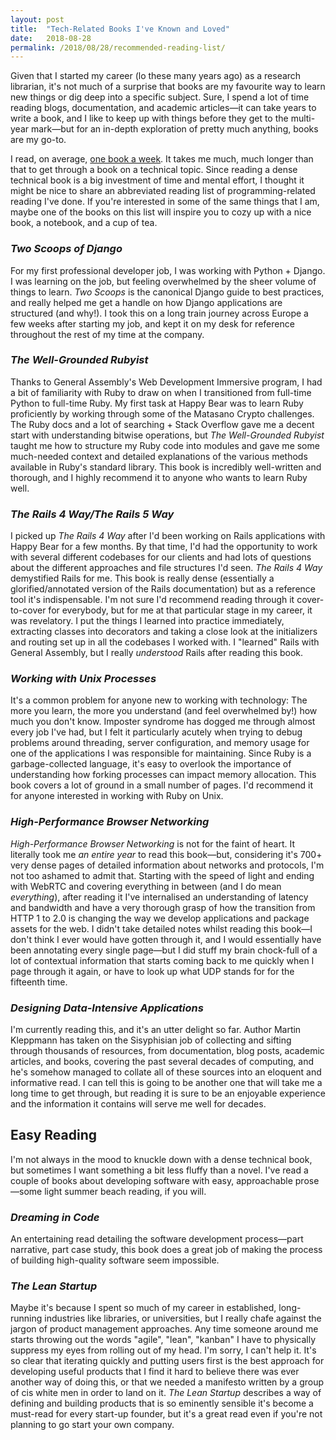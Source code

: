 ```yaml
---
layout: post
title:  "Tech-Related Books I've Known and Loved"
date:   2018-08-28
permalink: /2018/08/28/recommended-reading-list/
---
```


Given that I started my career (lo these many years ago) as a research librarian, it's not much of a surprise that books are my favourite way to learn new things or dig deep into a specific subject. Sure, I spend a lot of time reading blogs, documentation, and academic articles—it can take years to write a book, and I like to keep up with things before they get to the multi-year mark—but for an in-depth exploration of pretty much anything, books are my go-to.

I read, on average, [one book a week](https://www.librarything.com/catalog/kaitlynmeans). It takes me much, much longer than that to get through a book on a technical topic. Since reading a dense technical book is a big investment of time and mental effort, I thought it might be nice to share an abbreviated reading list of programming-related reading I've done. If you're interested in some of the same things that I am, maybe one of the books on this list will inspire you to cozy up with a nice book, a notebook, and a cup of tea.

### _Two Scoops of Django_
For my first professional developer job, I was working with Python + Django. I was learning on the job, but feeling overwhelmed by the sheer volume of things to learn. _Two Scoops_ is the canonical Django guide to best practices, and really helped me get a handle on how Django applications are structured (and why!). I took this on a long train journey across Europe a few weeks after starting my job, and kept it on my desk for reference throughout the rest of my time at the company.

### _The Well-Grounded Rubyist_
Thanks to General Assembly's Web Development Immersive program, I had a bit of familiarity with Ruby to draw on when I transitioned from full-time Python to full-time Ruby. My first task at Happy Bear was to learn Ruby proficiently by working through some of the Matasano Crypto challenges. The Ruby docs and a lot of searching + Stack Overflow gave me a decent start with understanding bitwise operations, but _The Well-Grounded Rubyist_ taught me how to structure my Ruby code into modules and gave me some much-needed context and detailed explanations of the various methods available in Ruby's standard library. This book is incredibly well-written and thorough, and I highly recommend it to anyone who wants to learn Ruby well.

### _The Rails 4 Way/The Rails 5 Way_
I picked up _The Rails 4 Way_ after I'd been working on Rails applications with Happy Bear for a few months. By that time, I'd had the opportunity to work with several different codebases for our clients and had lots of questions about the different approaches and file structures I'd seen. _The Rails 4 Way_ demystified Rails for me. This book is really dense (essentially a glorified/annotated version of the Rails documentation) but as a reference tool it's indispensable. I'm not sure I'd recommend reading through it cover-to-cover for everybody, but for me at that particular stage in my career, it was revelatory. I put the things I learned into practice immediately, extracting classes into decorators and taking a close look at the initializers and routing set up in all the codebases I worked with. I "learned" Rails with General Assembly, but I really *understood* Rails after reading this book.

### _Working with Unix Processes_
It's a common problem for anyone new to working with technology: The more you learn, the more you understand (and feel overwhelmed by!) how much you don't know. Imposter syndrome has dogged me through almost every job I've had, but I felt it particularly acutely when trying to debug problems around threading, server configuration, and memory usage for one of the applications I was responsible for maintaining. Since Ruby is a garbage-collected language, it's easy to overlook the importance of understanding how forking processes can impact memory allocation. This book covers a lot of ground in a small number of pages. I'd recommend it for anyone interested in working with Ruby on Unix.

### _High-Performance Browser Networking_
_High-Performance Browser Networking_ is not for the faint of heart. It literally took me _an entire year_ to read this book—but, considering it's 700+ very dense pages of detailed information about networks and protocols, I'm not too ashamed to admit that. Starting with the speed of light and ending with WebRTC and covering everything in between (and I do mean _everything_), after reading it I've internalised an understanding of  latency and bandwidth and have a very thorough grasp of how the transition from HTTP 1 to 2.0 is changing the way we develop applications and package assets for the web. I didn't take detailed notes whilst reading this book—I don't think I ever would have gotten through it, and I would essentially have been annotating every single page—but I did stuff my brain chock-full of a lot of contextual information that starts coming back to me quickly when I page through it again, or have to look up what UDP stands for for the fifteenth time.

### _Designing Data-Intensive Applications_
I'm currently reading this, and it's an utter delight so far. Author Martin Kleppmann has taken on the Sisyphisian job of collecting and sifting through thousands of resources, from documentation, blog posts, academic articles, and books, covering the past several decades of computing, and he's somehow managed to collate all of these sources into an eloquent and informative read. I can tell this is going to be another one that will take me a long time to get through, but reading it is sure to be an enjoyable experience and the information it contains will serve me well for decades.

## Easy Reading
I'm not always in the mood to knuckle down with a dense technical book, but sometimes I want something a bit less fluffy than a novel. I've read a couple of books about developing software with easy, approachable prose—some light summer beach reading, if you will.

### _Dreaming in Code_
An entertaining read detailing the software development process—part narrative, part case study, this book does a great job of making the process of building high-quality software seem impossible.

### _The Lean Startup_
Maybe it's because I spent so much of my career in established, long-running industries like libraries, or universities, but I really chafe against the jargon of product management approaches. Any time someone around me starts throwing out the words "agile", "lean", "kanban" I have to physically suppress my eyes from rolling out of my head. I'm sorry, I can't help it. It's so clear that iterating quickly and putting users first is the best approach for developing useful products that I find it hard to believe there was ever another way of doing this, or that we needed a manifesto written by a group of cis white men in order to land on it. _The Lean Startup_ describes a way of defining and building products that is so eminently sensible it's become a must-read for every start-up founder, but it's a great read even if you're not planning to go start your own company.

